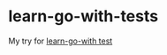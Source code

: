 # learn-go-with-tests
My try for [learn-go-with test](https://quii.gitbook.io/learn-go-with-tests/)

